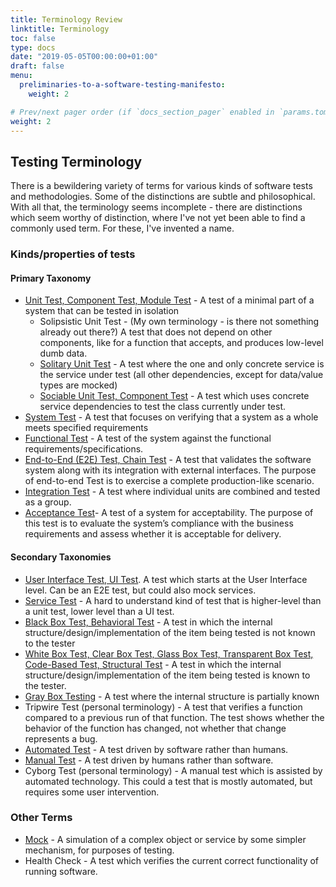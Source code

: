 ```yaml
---
title: Terminology Review
linktitle: Terminology
toc: false
type: docs
date: "2019-05-05T00:00:00+01:00"
draft: false
menu:
  preliminaries-to-a-software-testing-manifesto:
    weight: 2

# Prev/next pager order (if `docs_section_pager` enabled in `params.toml`)
weight: 2
---
```


## Testing Terminology

There is a bewildering variety of terms for various kinds of software tests and methodologies. Some of the distinctions are subtle and philosophical. With all that, the terminology seems incomplete - there are distinctions which seem worthy of distinction, where I've not yet been able to find a commonly used term. For these, I've invented a name.

### Kinds/properties of tests

#### Primary Taxonomy

* [Unit Test, Component Test, Module Test](http://softwaretestingfundamentals.com/unit-testing/) - A test of a minimal part of a system that can be tested in isolation
  * Solipsistic Unit Test - (My own terminology - is there not something already out there?) A test that does not depend on other components, like for a function that accepts, and produces low-level dumb data.
  * [Solitary Unit Test](https://medium.com/@jkone27_3876/arguments-around-solitary-versus-sociable-unit-testing-3b2211b15103) - A test where the one and only concrete service is the service under test (all other dependencies, except for data/value types are mocked)
  * [Sociable Unit Test, Component Test](https://medium.com/@jkone27_3876/arguments-around-solitary-versus-sociable-unit-testing-3b2211b15103) - A test which uses concrete service dependencies to test the class currently under test.
* [System Test](http://softwaretestingfundamentals.com/system-testing/) -  A test that focuses on verifying that a system as a whole meets specified requirements
* [Functional Test](http://softwaretestingfundamentals.com/functional-testing/) - A test of the system against the functional requirements/specifications.
* [End-to-End (E2E) Test, Chain Test](https://www.guru99.com/end-to-end-testing.html) - A test that validates the software system along with its integration with external interfaces. The purpose of end-to-end Test is to exercise a complete production-like scenario. 
* [Integration Test](http://softwaretestingfundamentals.com/integration-testing/) - A test where individual units are combined and tested as a group.
* [Acceptance Test](http://softwaretestingfundamentals.com/acceptance-testing/ )-  A test of a system for acceptability. The purpose of this test is to evaluate the system’s compliance with the business requirements and assess whether it is acceptable for delivery.

#### Secondary Taxonomies

* [User Interface Test, UI Test](https://martinfowler.com/articles/practical-test-pyramid.html). A test which starts at the User Interface level. Can be an E2E test, but could also mock services.
* [Service Test](https://www.mountaingoatsoftware.com/blog/the-forgotten-layer-of-the-test-automation-pyramid) - A hard to understand kind of test that is higher-level than a unit test, lower level than a UI test.
* [Black Box Test, Behavioral Test](http://softwaretestingfundamentals.com/black-box-testing/) - A test in which the internal structure/design/implementation of the item being tested is not known to the tester
* [White Box Test, Clear Box Test,  Glass Box Test, Transparent Box Test,  Code-Based Test,  Structural Test](http://softwaretestingfundamentals.com/white-box-testing/) - A test in which the internal structure/design/implementation of the item being tested is known to the tester.
* [Gray Box Testing](http://softwaretestingfundamentals.com/gray-box-testing/) - A test where the internal structure is partially known
* Tripwire Test (personal terminology) - A test that verifies a function compared to a previous run of that function. The test shows whether the behavior of the function has changed, not whether that change represents a bug.
* [Automated Test](https://smartbear.com/learn/automated-testing/what-is-automated-testing/) - A test driven by software rather than humans.
* [Manual Test](https://smartbear.com/learn/automated-testing/what-is-automated-testing/) - A test driven by humans rather than software.
* Cyborg Test (personal terminology) - A manual test which is assisted by automated technology. This could a test that is mostly automated, but requires some user intervention.

### Other Terms

* [Mock](https://en.wikipedia.org/wiki/Mock_object) - A simulation of a complex object or service by some simpler mechanism, for purposes of testing.
* Health Check - A test which verifies the current correct functionality of running software.
